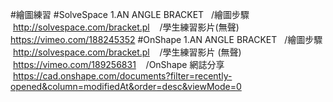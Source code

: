 #繪圖練習
#SolveSpace
  1.AN ANGLE BRACKET
    /繪圖步驟  http://solvespace.com/bracket.pl
    /學生練習影片(無聲) https://vimeo.com/188245352
#OnShape
  1.AN ANGLE BRACKET
    /繪圖步驟  http://solvespace.com/bracket.pl
    /學生練習影片 (無聲)  https://vimeo.com/189256831
    /OnShape 網誌分享  https://cad.onshape.com/documents?filter=recently-opened&column=modifiedAt&order=desc&viewMode=0
